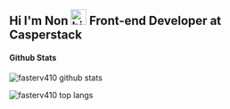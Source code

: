 ## Hi I'm Non <img src="https://user-images.githubusercontent.com/1303154/88677602-1635ba80-d120-11ea-84d8-d263ba5fc3c0.gif" width="28px" alt="hi"> Front-end Developer at Casperstack

#### Github Stats

![fasterv410 github stats](https://github-readme-stats.vercel.app/api?username=fasterv410&count_private=true&theme=synthwave&show_icons=true&include_all_commits=true)

![fasterv410 top langs](https://github-readme-stats.vercel.app/api/top-langs/?username=fasterv410&theme=synthwave&layout=compact)

<!-- ![fasterv410 top langs](https://github-readme-stats.vercel.app/api/wakatime?username=fasterv410&theme=synthwave) -->
